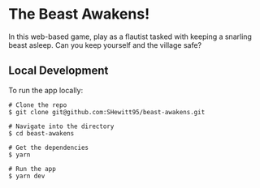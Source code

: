 # The Beast Awakens!

In this web-based game, play as a flautist tasked with keeping a snarling beast asleep. Can you keep yourself and the village safe?

## Local Development

To run the app locally:

```
# Clone the repo
$ git clone git@github.com:SHewitt95/beast-awakens.git

# Navigate into the directory
$ cd beast-awakens

# Get the dependencies
$ yarn

# Run the app
$ yarn dev
```
